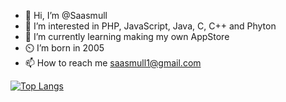 - 👋 Hi, I’m @Saasmull
- 👀 I’m interested in PHP, JavaScript, Java, C, C++ and Phyton
- 🌱 I’m currently learning making my own AppStore
- ⏲️ I’m born in 2005
- 📫 How to reach me saasmull1@gmail.com


[![Top Langs](https://github-readme-stats.vercel.app/api/top-langs/?username=saasmull)](https://github.com/anuraghazra/github-readme-stats)




<!---
Saasmull/Saasmull is a ✨ special ✨ repository because its `README.md` (this file) appears on your GitHub profile.
You can click the Preview link to take a look at your changes.
--->
